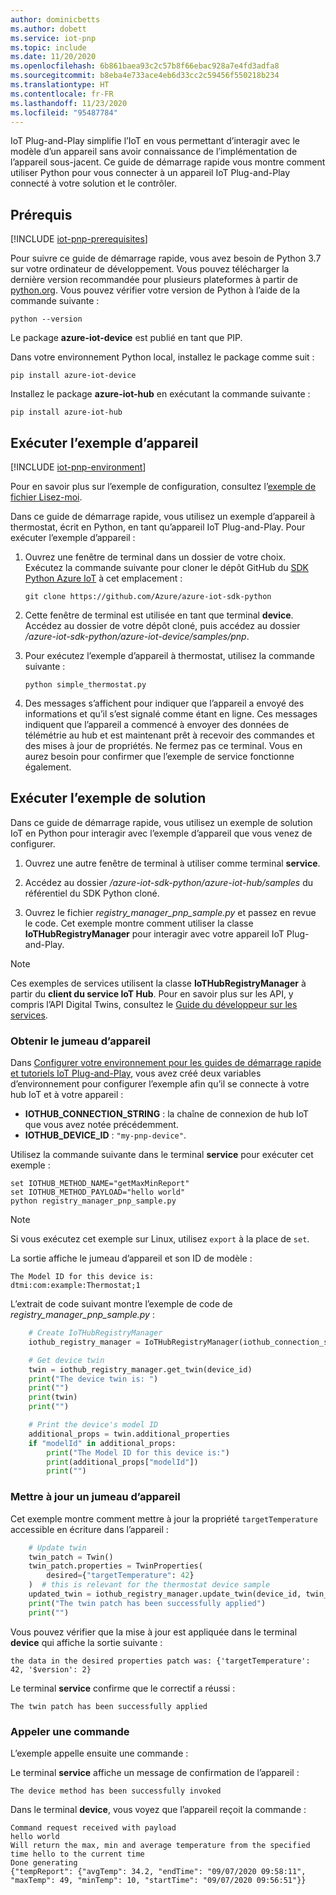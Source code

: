 ```yaml
---
author: dominicbetts
ms.author: dobett
ms.service: iot-pnp
ms.topic: include
ms.date: 11/20/2020
ms.openlocfilehash: 6b861baea93c2c57b8f66ebac928a7e4fd3adfa8
ms.sourcegitcommit: b8eba4e733ace4eb6d33cc2c59456f550218b234
ms.translationtype: HT
ms.contentlocale: fr-FR
ms.lasthandoff: 11/23/2020
ms.locfileid: "95487784"
---
```

IoT Plug-and-Play simplifie l’IoT en vous permettant d’interagir avec le modèle d’un appareil sans avoir connaissance de l’implémentation de l’appareil sous-jacent. Ce guide de démarrage rapide vous montre comment utiliser Python pour vous connecter à un appareil IoT Plug-and-Play connecté à votre solution et le contrôler.

## <a name="prerequisites"></a>Prérequis

[!INCLUDE [iot-pnp-prerequisites](iot-pnp-prerequisites.md)]

Pour suivre ce guide de démarrage rapide, vous avez besoin de Python 3.7 sur votre ordinateur de développement. Vous pouvez télécharger la dernière version recommandée pour plusieurs plateformes à partir de [python.org](https://www.python.org/). Vous pouvez vérifier votre version de Python à l’aide de la commande suivante :  

```cmd/sh
python --version
```

Le package **azure-iot-device** est publié en tant que PIP.

Dans votre environnement Python local, installez le package comme suit :

```cmd/sh
pip install azure-iot-device
```

Installez le package **azure-iot-hub** en exécutant la commande suivante :

```cmd/sh
pip install azure-iot-hub
```

## <a name="run-the-sample-device"></a>Exécuter l’exemple d’appareil

[!INCLUDE [iot-pnp-environment](iot-pnp-environment.md)]

Pour en savoir plus sur l’exemple de configuration, consultez l’[exemple de fichier Lisez-moi](https://github.com/Azure/azure-iot-sdk-python/blob/master/azure-iot-device/samples/pnp/README.md).

Dans ce guide de démarrage rapide, vous utilisez un exemple d’appareil à thermostat, écrit en Python, en tant qu’appareil IoT Plug-and-Play. Pour exécuter l’exemple d’appareil :

1. Ouvrez une fenêtre de terminal dans un dossier de votre choix. Exécutez la commande suivante pour cloner le dépôt GitHub du [SDK Python Azure IoT](https://github.com/Azure/azure-iot-sdk-python) à cet emplacement :

    ```cmd/sh
    git clone https://github.com/Azure/azure-iot-sdk-python
    ```

1. Cette fenêtre de terminal est utilisée en tant que terminal **device**. Accédez au dossier de votre dépôt cloné, puis accédez au dossier */azure-iot-sdk-python/azure-iot-device/samples/pnp*.

1. Pour exécutez l’exemple d’appareil à thermostat, utilisez la commande suivante :

    ```cmd/sh
    python simple_thermostat.py
    ```

1. Des messages s’affichent pour indiquer que l’appareil a envoyé des informations et qu’il s’est signalé comme étant en ligne. Ces messages indiquent que l’appareil a commencé à envoyer des données de télémétrie au hub et est maintenant prêt à recevoir des commandes et des mises à jour de propriétés. Ne fermez pas ce terminal. Vous en aurez besoin pour confirmer que l’exemple de service fonctionne également.

## <a name="run-the-sample-solution"></a>Exécuter l’exemple de solution

Dans ce guide de démarrage rapide, vous utilisez un exemple de solution IoT en Python pour interagir avec l’exemple d’appareil que vous venez de configurer.

1. Ouvrez une autre fenêtre de terminal à utiliser comme terminal **service**.

1. Accédez au dossier */azure-iot-sdk-python/azure-iot-hub/samples* du référentiel du SDK Python cloné.

1. Ouvrez le fichier *registry_manager_pnp_sample.py* et passez en revue le code. Cet exemple montre comment utiliser la classe **IoTHubRegistryManager** pour interagir avec votre appareil IoT Plug-and-Play.

> [!NOTE]
> Ces exemples de services utilisent la classe **IoTHubRegistryManager** à partir du **client du service IoT Hub**. Pour en savoir plus sur les API, y compris l’API Digital Twins, consultez le [Guide du développeur sur les services](../articles/iot-pnp/concepts-developer-guide-service.md).

### <a name="get-the-device-twin"></a>Obtenir le jumeau d’appareil

Dans [Configurer votre environnement pour les guides de démarrage rapide et tutoriels IoT Plug-and-Play](../articles/iot-pnp/set-up-environment.md), vous avez créé deux variables d’environnement pour configurer l’exemple afin qu’il se connecte à votre hub IoT et à votre appareil :

* **IOTHUB_CONNECTION_STRING** : la chaîne de connexion de hub IoT que vous avez notée précédemment.
* **IOTHUB_DEVICE_ID** : `"my-pnp-device"`.

Utilisez la commande suivante dans le terminal **service** pour exécuter cet exemple :

```cmd/sh
set IOTHUB_METHOD_NAME="getMaxMinReport"
set IOTHUB_METHOD_PAYLOAD="hello world"
python registry_manager_pnp_sample.py
```

> [!NOTE]
> Si vous exécutez cet exemple sur Linux, utilisez `export` à la place de `set`.

La sortie affiche le jumeau d’appareil et son ID de modèle :

```cmd/sh
The Model ID for this device is:
dtmi:com:example:Thermostat;1
```

L’extrait de code suivant montre l’exemple de code de *registry_manager_pnp_sample.py* :

```python
    # Create IoTHubRegistryManager
    iothub_registry_manager = IoTHubRegistryManager(iothub_connection_str)

    # Get device twin
    twin = iothub_registry_manager.get_twin(device_id)
    print("The device twin is: ")
    print("")
    print(twin)
    print("")

    # Print the device's model ID
    additional_props = twin.additional_properties
    if "modelId" in additional_props:
        print("The Model ID for this device is:")
        print(additional_props["modelId"])
        print("")
```

### <a name="update-a-device-twin"></a>Mettre à jour un jumeau d’appareil

Cet exemple montre comment mettre à jour la propriété `targetTemperature` accessible en écriture dans l’appareil :

```python
    # Update twin
    twin_patch = Twin()
    twin_patch.properties = TwinProperties(
        desired={"targetTemperature": 42}
    )  # this is relevant for the thermostat device sample
    updated_twin = iothub_registry_manager.update_twin(device_id, twin_patch, twin.etag)
    print("The twin patch has been successfully applied")
    print("")
```

Vous pouvez vérifier que la mise à jour est appliquée dans le terminal **device** qui affiche la sortie suivante :

```cmd/sh
the data in the desired properties patch was: {'targetTemperature': 42, '$version': 2}
```

Le terminal **service** confirme que le correctif a réussi :

```cmd/sh
The twin patch has been successfully applied
```

### <a name="invoke-a-command"></a>Appeler une commande

L’exemple appelle ensuite une commande :

Le terminal **service** affiche un message de confirmation de l’appareil :

```cmd/sh
The device method has been successfully invoked
```

Dans le terminal **device**, vous voyez que l’appareil reçoit la commande :

```cmd/sh
Command request received with payload
hello world
Will return the max, min and average temperature from the specified time hello to the current time
Done generating
{"tempReport": {"avgTemp": 34.2, "endTime": "09/07/2020 09:58:11", "maxTemp": 49, "minTemp": 10, "startTime": "09/07/2020 09:56:51"}}
```
